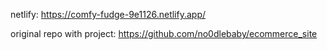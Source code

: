 netlify: https://comfy-fudge-9e1126.netlify.app/

original repo with project: https://github.com/no0dlebaby/ecommerce_site
